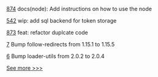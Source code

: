 
[874](https://github.com/hyperledger-labs/open-enterprise-agent/pull/874) docs(node): Add instructions on how to use the node

[542](https://github.com/hyperledger-labs/fabric-token-sdk/pull/542) wip: add sql backend for token storage

[873](https://github.com/hyperledger-labs/open-enterprise-agent/pull/873) feat: refactor duplcate code

[7](https://github.com/hyperledger-labs/solang-playground/pull/7) Bump follow-redirects from 1.15.1 to 1.15.5

[6](https://github.com/hyperledger-labs/solang-playground/pull/6) Bump loader-utils from 2.0.2 to 2.0.4


[See more >>>](https://start-here.hyperledger.org/pull-requests)

